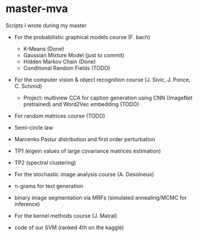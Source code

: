# master-mva
Scripts I wrote during my master

- For the probabilistic graphical models course (F. bach)
  - K-Means (Done)
  - Gaussian Mixture Model (just to commit)
  - Hidden Markov Chain (Done)
  - Conditional Random Fields (TODO)

- For the computer vision & object recognition course (J. Sivic, J. Ponce, C.
	Schmid)
	- Project: multiview CCA for caption generation using CNN (ImageNet
		pretrained) and Word2Vec embedding (TODO)

- For random matrices course (TODO)
 - Semi-circle law
 - Marcenko Pastur distribution and first order perturbation
 - TP1 (eigein values of large covariance matrices estimation)
 - TP2 (spectral clustering)

- For the stochastic image analysis course (A. Desolneux)
 - n-grams for text generation
 - binary image segmentation via MRFs (simulated annealing/MCMC for inference)

- For the kernel methods course (J. Mairal)
 - code of our SVM (ranked 4th on the kaggle)

